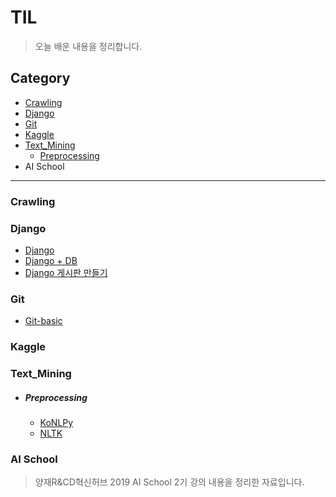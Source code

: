 # TIL

> 오늘 배운 내용을 정리합니다.



## Category

- [Crawling](<https://github.com/winarc24/TIL/tree/master/Crawling>)
- [Django](<https://github.com/winarc24/TIL/blob/master/Django>)
- [Git](<https://github.com/winarc24/TIL/tree/master/Git>)
- [Kaggle](<https://github.com/winarc24/TIL/tree/master/Kaggle>)
- [Text_Mining](<https://github.com/winarc24/TIL/tree/master/Text_Mining>)
  - [Preprocessing](<https://github.com/winarc24/TIL/tree/master/Text_Mining/Preprocessing>)
- AI School

---

### Crawling

### Django

- [Django](<https://github.com/winarc24/TIL/blob/master/Django/Django.md>)
- [Django + DB](<https://github.com/winarc24/TIL/blob/master/Django/Django %2B DB.md>)
- [Django 게시판 만들기](<https://github.com/winarc24/TIL/blob/master/Django/Django 게시판 만들기.md>)

### Git

- [Git-basic](<https://github.com/winarc24/TIL/blob/master/Git/Git-basic.md>)

### Kaggle

### Text_Mining

- ##### Preprocessing

  - [KoNLPy](<https://github.com/winarc24/TIL/blob/master/Text_Mining/Preprocessing/KoNLPy.ipynb>)
  - [NLTK](<https://github.com/winarc24/TIL/blob/master/Text_Mining/Preprocessing/NLTK.ipynb>)

### AI School

> 양재R&CD혁신허브 2019 AI School 2기 강의 내용을 정리한 자료입니다.